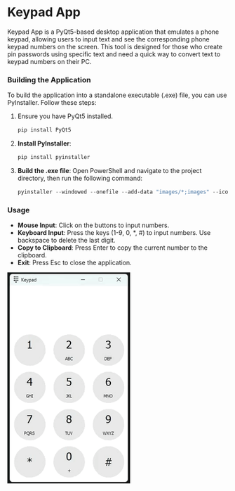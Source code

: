 # Keypad App

Keypad App is a PyQt5-based desktop application that emulates a phone keypad, allowing users to input text and see the corresponding phone keypad numbers on the screen. This tool is designed for those who create pin passwords using specific text and need a quick way to convert text to keypad numbers on their PC.

### Building the Application

To build the application into a standalone executable (.exe) file, you can use PyInstaller. Follow these steps:

1. Ensure you have PyQt5 installed.
    ```bash
    pip install PyQt5
    ```

2. **Install PyInstaller**:
    ```bash
    pip install pyinstaller
    ```

3. **Build the .exe file**:
    Open PowerShell and navigate to the project directory, then run the following command:
    ```powershell
    pyinstaller --windowed --onefile --add-data "images/*;images" --icon="images/appicon.ico" 
    ```



### Usage

- **Mouse Input**: Click on the buttons to input numbers.
- **Keyboard Input**: Press the keys (1-9, 0, *, #) to input numbers. Use backspace to delete the last digit.
- **Copy to Clipboard**: Press Enter to copy the current number to the clipboard.
- **Exit**: Press Esc to close the application.


![Demo Video](media/app.gif)
